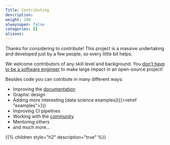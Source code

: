 ```yaml
---
Title: Contributing
description:
weight: 200
alwaysopen: false
categories: []
aliases:
---
```


Thanks for considering to contribute! This project is a massive undertaking and developed just by a few people, so every little bit helps.

We welcome contributors of any skill level and background. You [don't have to be a software engineer](https://dev.to/navendu/how-to-make-non-code-contributions-to-open-source-projects-35nj) to make large impact in an open-source project! 

Besides code you can cotribute in many different ways: 

- Improving the [documentation](https://github.com/kamu-data/kamu-docs)
- Graphic design
- Adding more interesting [data science examples]({{<relref "examples">}})
- Improving CI pipelines
- Working with the [community](https://discord.gg/aSpVjWwu)
- Mentoring others
- and much more...

{{% children style="h2" description="true" %}}